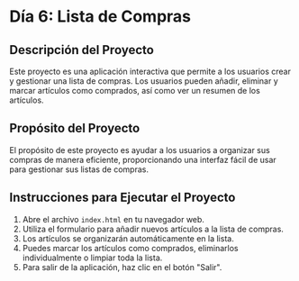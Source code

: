 # Día 6: Lista de Compras

## Descripción del Proyecto
Este proyecto es una aplicación interactiva que permite a los usuarios crear y gestionar una lista de compras. Los usuarios pueden añadir, eliminar y marcar artículos como comprados, así como ver un resumen de los artículos.

## Propósito del Proyecto
El propósito de este proyecto es ayudar a los usuarios a organizar sus compras de manera eficiente, proporcionando una interfaz fácil de usar para gestionar sus listas de compras.

## Instrucciones para Ejecutar el Proyecto
1. Abre el archivo `index.html` en tu navegador web.
2. Utiliza el formulario para añadir nuevos artículos a la lista de compras.
3. Los artículos se organizarán automáticamente en la lista.
4. Puedes marcar los artículos como comprados, eliminarlos individualmente o limpiar toda la lista.
5. Para salir de la aplicación, haz clic en el botón "Salir".
